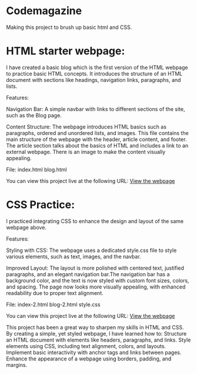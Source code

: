 # Codemagazine
Making this project to brush up basic html and CSS.

# HTML starter webpage:
I have created a basic blog which is the first version of the HTML webpage to practice basic HTML concepts. It introduces the structure of an HTML document with sections like headings, navigation links, paragraphs, and lists.

Features:

Navigation Bar: 
A simple navbar with links to different sections of the site, such as the Blog page.

Content Structure: 
The webpage introduces HTML basics such as paragraphs, ordered and unordered lists, and images.
This file contains the main structure of the webpage with the header, article content, and footer.
The article section talks about the basics of HTML and includes a link to an external webpage.
There is an image to make the content visually appealing.

File: 
index.html
blog.html

You can view this project live at the following URL:
[View the webpage](https://sriya632.github.io/Front-end-practice/index.html)

# CSS Practice:
I practiced integrating CSS to enhance the design and layout of the same webpage above.

Features:

Styling with CSS: 
The webpage uses a dedicated style.css file to style various elements, such as text, images, and the navbar.

Improved Layout: 
The layout is more polished with centered text, justified paragraphs, and an elegant navigation bar.The navigation bar has a background color, and the text is now styled with custom font sizes, colors, and spacing.
The page now looks more visually appealing, with enhanced readability due to proper text alignment.

File: 
index-2.html
blog-2.html
style.css

You can view this project live at the following URL:
[View the webpage](https://sriya632.github.io/Front-end-practice/index-2.html)

This project has been a great way to sharpen my skills in HTML and CSS. By creating a simple, yet styled webpage, I have learned how to:
Structure an HTML document with elements like headers, paragraphs, and links.
Style elements using CSS, including text alignment, colors, and layouts.
Implement basic interactivity with anchor tags and links between pages.
Enhance the appearance of a webpage using borders, padding, and margins.
